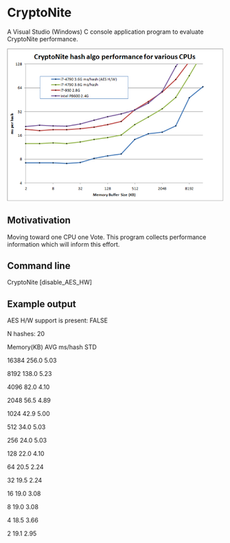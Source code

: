# CryptoNite
A Visual Studio (Windows) C console application program to evaluate CryptoNite performance.

![![Chart](Data.png?raw=true "CryptoNite Performance on Various CPUs")
](Data.png?raw=true "CryptoNite Performance on Various CPUs")

## Motivativation

Moving toward one CPU one Vote. This program collects performance information which will inform this effort.

## Command line

CryptoNite [disable_AES_HW]


## Example output

AES H/W support is present:	FALSE

N hashes:	20

Memory(KB)	AVG ms/hash	STD

16384	256.0	5.03

8192	138.0	5.23

4096	82.0	4.10

2048	56.5	4.89

1024	42.9	5.00

512	34.0	5.03

256	24.0	5.03

128	22.0	4.10

64	20.5	2.24

32	19.5	2.24

16	19.0	3.08

8	19.0	3.08

4	18.5	3.66

2	19.1	2.95
